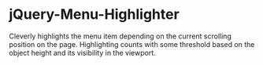 # jQuery-Menu-Highlighter
Cleverly highlights the menu item depending on the current scrolling position on the page.
Highlighting counts with some threshold based on the object height and its visibility in the viewport.
